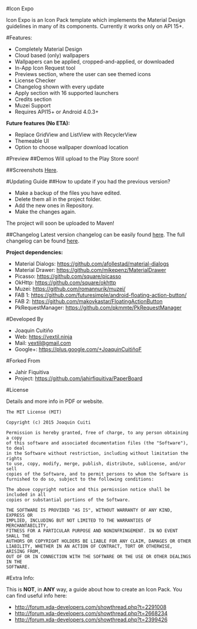#Icon Expo

Icon Expo is an Icon Pack template which implements the Material Design guidelines in many of its components.
Currently it works only on API 15+.

#Features:
- Completely Material Design
- Cloud based (only) wallpapers
- Wallpapers can be applied, cropped-and-applied, or downloaded
- In-App Icon Request tool
- Previews section, where the user can see themed icons
- License Checker
- Changelog shown with every update
- Apply section with 16 supported launchers
- Credits section
- Muzei Support
- Requires API15+ or Android 4.0.3+

<b>Future features (No ETA):</b>
- Replace GridView and ListView with RecyclerView
- Themeable UI
- Option to choose wallpaper download location


#Preview
##Demos
Will upload to the Play Store soon!

##Screenshots
 [Here](https://github.com/Vextil/PaperBoard/tree/master/screenshots).


#Updating Guide
##How to update if you had the previous version?
- Make a backup of the files you have edited.
- Delete them all in the project folder.
- Add the new ones in Repository.
- Make the changes again.

The project will soon be uploaded to Maven!

##Changelog
Latest version changelog can be easily found [here](https://github.com/Vextil/PaperBoard/releases/latest).
The full changelog can be found [here](https://github.com/Vextil/PaperBoard/releases).
      
<b>Project dependencies:</b>
* Material Dialogs: https://github.com/afollestad/material-dialogs
* Material Drawer: https://github.com/mikepenz/MaterialDrawer
* Picasso: https://github.com/square/picasso
* OkHttp: https://github.com/square/okhttp
* Muzei: https://github.com/romannurik/muzei/
* FAB 1: https://github.com/futuresimple/android-floating-action-button/
* FAB 2: https://github.com/makovkastar/FloatingActionButton
* PkRequestManager: https://github.com/pkmmte/PkRequestManager
    
#Developed By

* Joaquin Cuitiño
* Web: https://vextil.ninja
* Mail: vextil@gmail.com
* Google+: https://plus.google.com/+JoaquinCuitiñoF

#Forked From

* Jahir Fiquitiva
* Project: https://github.com/jahirfiquitiva/PaperBoard

    
    
#License

Details and more info in PDF or website.

	The MIT License (MIT)

	Copyright (c) 2015 Joaquin Cuiti

	Permission is hereby granted, free of charge, to any person obtaining a copy
	of this software and associated documentation files (the "Software"), to deal
	in the Software without restriction, including without limitation the rights
	to use, copy, modify, merge, publish, distribute, sublicense, and/or sell
	copies of the Software, and to permit persons to whom the Software is
	furnished to do so, subject to the following conditions:

	The above copyright notice and this permission notice shall be included in all
	copies or substantial portions of the Software.

	THE SOFTWARE IS PROVIDED "AS IS", WITHOUT WARRANTY OF ANY KIND, EXPRESS OR
	IMPLIED, INCLUDING BUT NOT LIMITED TO THE WARRANTIES OF MERCHANTABILITY,
	FITNESS FOR A PARTICULAR PURPOSE AND NONINFRINGEMENT. IN NO EVENT SHALL THE
	AUTHORS OR COPYRIGHT HOLDERS BE LIABLE FOR ANY CLAIM, DAMAGES OR OTHER
	LIABILITY, WHETHER IN AN ACTION OF CONTRACT, TORT OR OTHERWISE, ARISING FROM,
	OUT OF OR IN CONNECTION WITH THE SOFTWARE OR THE USE OR OTHER DEALINGS IN THE
	SOFTWARE.


#Extra Info:

This is <b>NOT</b>, in <b>ANY</b> way, a guide about how to create an Icon Pack.
You can find useful info here:
- http://forum.xda-developers.com/showthread.php?t=2291008
- http://forum.xda-developers.com/showthread.php?t=2668234
- http://forum.xda-developers.com/showthread.php?t=2399426
